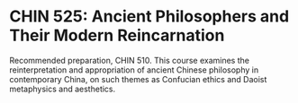 # CHIN 525: Ancient Philosophers and Their Modern Reincarnation

Recommended preparation, CHIN 510. This course examines the reinterpretation and appropriation of ancient Chinese philosophy in contemporary China, on such themes as Confucian ethics and Daoist metaphysics and aesthetics.